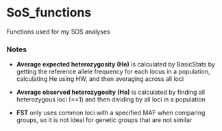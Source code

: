 # SoS_functions
Functions used for my SOS analyses 


### Notes

* **Average expected heterozygosity (He)** is calculated by BasicStats by getting the reference allele frequency for each locus in a population, calculating He using HW, and then averaging across all loci
* **Average observed heterozygosity (Ho)** is calculated by finding all heterozygous loci (==1) and then dividing by all loci in a population 

* **FST** only uses common loci with a specified MAF when comparing groups, so it is not ideal for genetic groups that are not similar
